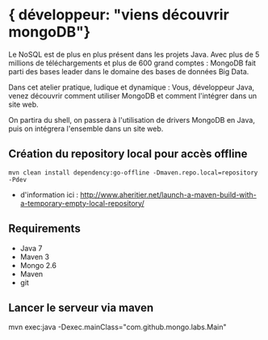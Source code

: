 # { développeur: "viens découvrir mongoDB"} #

Le NoSQL est de plus en plus présent dans les projets Java. Avec plus de 5 millions de téléchargements et plus de 600 grand comptes : MongoDB fait parti des bases leader dans le domaine des bases de données Big Data.

Dans cet atelier pratique, ludique et dynamique : Vous, développeur Java, venez découvrir comment utiliser MongoDB et comment l'intégrer dans un site web.

On partira du shell, on passera à l'utilisation de drivers MongoDB en Java, puis on intégrera l'ensemble dans un site web.

Création du repository local pour accès offline
---

    mvn clean install dependency:go-offline -Dmaven.repo.local=repository -Pdev

+ d'information ici : http://www.aheritier.net/launch-a-maven-build-with-a-temporary-empty-local-repository/

Requirements
----

- Java 7
- Maven 3
- Mongo 2.6
- Maven
- git

Lancer le serveur via maven
----
mvn exec:java -Dexec.mainClass="com.github.mongo.labs.Main"
